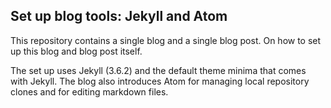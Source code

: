 ## Set up blog tools: Jekyll and Atom

This repository contains a single blog and a single blog post. On how to set up this blog and blog post itself.

The set up uses Jekyll (3.6.2) and the default theme minima that comes with Jekyll. The blog also introduces Atom for managing local repository clones and for editing markdown files.
